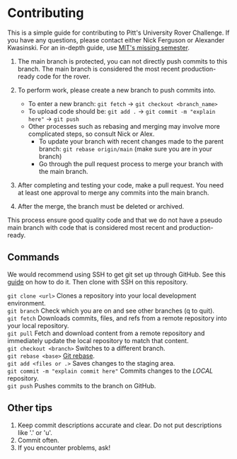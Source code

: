 # Contributing

This is a simple guide for contributing to Pitt's University Rover Challenge. If you have any questions, please contact either Nick Ferguson or Alexander Kwasinski. For an in-depth guide, use [MIT's missing semester](https://missing.csail.mit.edu/2020/version-control/).

1. The main branch is protected, you can not directly push commits to this branch. The main branch is considered the most recent production-ready code for the rover.

2. To perform work, please create a new branch to push commits into.
    * To enter a new branch: `git fetch` -> `git checkout <branch_name>`
    * To upload code should be: `git add .` -> `git commit -m "explain here"` -> `git push`
    * Other processes such as rebasing and merging may involve more complicated steps, so consult Nick or Alex.
        * To update your branch with recent changes made to the parent branch: `git rebase origin/main` (make sure you are in your branch)
        * Go through the pull request process to merge your branch with the main branch.

3. After completing and testing your code, make a pull request. You need at least one approval to merge any commits into the main branch.

4. After the merge, the branch must be deleted or archived.

This process ensure good quality code and that we do not have a pseudo main branch with code that is considered most recent and production-ready. 

## Commands

We would recommend using SSH to get git set up through GitHub. See this [guide](https://www.theserverside.com/blog/Coffee-Talk-Java-News-Stories-and-Opinions/GitHub-SSH-Key-Setup-Config-Ubuntu-Linux) on how to do it. Then clone with SSH on this repository.

`git clone <url>` Clones a repository into your local development environment.  
`git branch` Check which you are on and see other branches (q to quit).  
`git fetch` Downloads commits, files, and refs from a remote repository into your local repository.  
`git pull` Fetch and download content from a remote repository and immediately update the local repository to match that content.  
`git checkout <branch>` Switches to a different branch.  
`git rebase <base>` [Git rebase](https://www.atlassian.com/git/tutorials/rewriting-history/git-rebase).  
`git add <files or .>` Saves changes to the staging area.  
`git commit -m "explain commit here"` Commits changes to the *LOCAL* repository.  
`git push` Pushes commits to the branch on GitHub.  

## Other tips

1. Keep commit descriptions accurate and clear. Do not put descriptions like '.' or 'u'.  
2. Commit often.  
3. If you encounter problems, ask!
